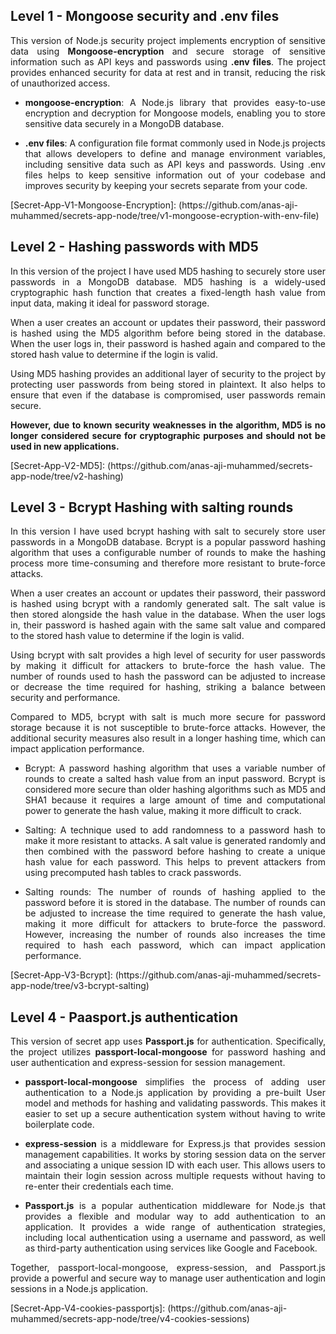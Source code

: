 ## Level 1 - Mongoose security and .env files
<div align="justify">

This version of Node.js security project implements encryption of sensitive data using **Mongoose-encryption** and secure storage of sensitive information such as API keys and passwords using **.env files**. The project provides enhanced security for data at rest and in transit, reducing the risk of unauthorized access.
- **mongoose-encryption**: A Node.js library that provides easy-to-use encryption and decryption for Mongoose models, enabling you to store sensitive data securely in a MongoDB database.

- **.env files**: A configuration file format commonly used in Node.js projects that allows developers to define and manage environment variables, including sensitive data such as API keys and passwords. Using .env files helps to keep sensitive information out of your codebase and improves security by keeping your secrets separate from your code.
</div>
[Secret-App-V1-Mongoose-Encryption]: (https://github.com/anas-aji-muhammed/secrets-app-node/tree/v1-mongoose-ecryption-with-env-file)

## Level 2 - Hashing passwords with MD5 
<div align="justify">
In this version of the project I have used MD5 hashing to securely store user passwords in a MongoDB database. MD5 hashing is a widely-used cryptographic hash function that creates a fixed-length hash value from input data, making it ideal for password storage.

When a user creates an account or updates their password, their password is hashed using the MD5 algorithm before being stored in the database. When the user logs in, their password is hashed again and compared to the stored hash value to determine if the login is valid.

Using MD5 hashing provides an additional layer of security to the project by protecting user passwords from being stored in plaintext. It also helps to ensure that even if the database is compromised, user passwords remain secure.

**However, due to known security weaknesses in the algorithm, MD5 is no longer considered secure for cryptographic purposes and should not be used in new applications.**
</div>
[Secret-App-V2-MD5]: (https://github.com/anas-aji-muhammed/secrets-app-node/tree/v2-hashing)

## Level 3 - Bcrypt Hashing with salting rounds
<div align="justify">
In this version I have used bcrypt hashing with salt to securely store user passwords in a MongoDB database. Bcrypt is a popular password hashing algorithm that uses a configurable number of rounds to make the hashing process more time-consuming and therefore more resistant to brute-force attacks.

When a user creates an account or updates their password, their password is hashed using bcrypt with a randomly generated salt. The salt value is then stored alongside the hash value in the database. When the user logs in, their password is hashed again with the same salt value and compared to the stored hash value to determine if the login is valid.

Using bcrypt with salt provides a high level of security for user passwords by making it difficult for attackers to brute-force the hash value. The number of rounds used to hash the password can be adjusted to increase or decrease the time required for hashing, striking a balance between security and performance.

Compared to MD5, bcrypt with salt is much more secure for password storage because it is not susceptible to brute-force attacks. However, the additional security measures also result in a longer hashing time, which can impact application performance.
- Bcrypt: A password hashing algorithm that uses a variable number of rounds to create a salted hash value from an input password. Bcrypt is considered more secure than older hashing algorithms such as MD5 and SHA1 because it requires a large amount of time and computational power to generate the hash value, making it more difficult to crack.

- Salting: A technique used to add randomness to a password hash to make it more resistant to attacks. A salt value is generated randomly and then combined with the password before hashing to create a unique hash value for each password. This helps to prevent attackers from using precomputed hash tables to crack passwords.

- Salting rounds: The number of rounds of hashing applied to the password before it is stored in the database. The number of rounds can be adjusted to increase the time required to generate the hash value, making it more difficult for attackers to brute-force the password. However, increasing the number of rounds also increases the time required to hash each password, which can impact application performance.
</div>
[Secret-App-V3-Bcrypt]: (https://github.com/anas-aji-muhammed/secrets-app-node/tree/v3-bcrypt-salting)

## Level 4 - Paasport.js authentication
<div align="justify">

This version of secret app uses **Passport.js** for authentication. Specifically, the project utilizes **passport-local-mongoose** for password hashing and user authentication and express-session for session management.

- **passport-local-mongoose** simplifies the process of adding user authentication to a Node.js application by providing a pre-built User model and methods for hashing and validating passwords. This makes it easier to set up a secure authentication system without having to write boilerplate code.

- **express-session** is a middleware for Express.js that provides session management capabilities. It works by storing session data on the server and associating a unique session ID with each user. This allows users to maintain their login session across multiple requests without having to re-enter their credentials each time.

- **Passport.js** is a popular authentication middleware for Node.js that provides a flexible and modular way to add authentication to an application. It provides a wide range of authentication strategies, including local authentication using a username and password, as well as third-party authentication using services like Google and Facebook.

Together, passport-local-mongoose, express-session, and Passport.js provide a powerful and secure way to manage user authentication and login sessions in a Node.js application.

</div>
[Secret-App-V4-cookies-passportjs]: (https://github.com/anas-aji-muhammed/secrets-app-node/tree/v4-cookies-sessions)

